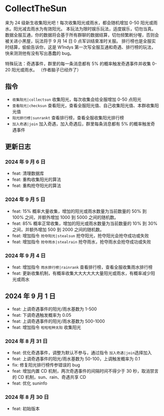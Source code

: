 # CollectTheSun

来为 24 级新生收集阳光吧！每次收集阳光或雨水，都会随机增加 0-50 阳光或雨水。阳光减去雨水为有效阳光。
本玩法为限时娱乐玩法，适度娱乐，切勿当真。
数据全服互通，你的数据将会基于所有群聊的数据结算，切勿频繁刷分喔，否则会被关进小黑屋，玩法将于 9 月 14 日 0 点军训结束准时关服。
排行榜也是全服实时结算，偷偷告诉你，这是 W1ndys 第一次写全服互通和奇遇、排行榜的玩法，快来测测他有没有写出愚蠢的 bug。

特殊玩法：奇遇事件，群里的每一条消息都有 5% 的概率触发奇遇事件并收集 0-20 阳光或雨水。
（作者脑子已经炸了）

## 指令

- `收集阳光|collectsun` 收集阳光，每次收集会给全服增加 0-50 点阳光
- `查看阳光|checksun` 查看阳光，查看全服阳光值、自己收集阳光值、本群收集阳光值
- `阳光排行榜|sunrankt` 查看排行榜，查看全服收集阳光排行榜
- `加入奇遇|join` 加入奇遇，加入奇遇后，群里每条消息都有 5% 的概率触发奇遇事件

## 更新日志

### 2024 年 9 月 6 日

- feat: 清理数据库
- feat: 重构收集阳光的算法
- feat: 重构抢夺阳光的算法

### 2024 年 9 月 5 日

- feat: 15% 概率大量收集，增加的阳光或雨水数量为当前数量的 50% 到 100% 之间，并额外增加 1000 到 5000 之间的随机数。
- feat: 85% 概率正常收集，增加的阳光或雨水数量为当前数量的 10% 到 30% 之间，并额外增加 500 到 2000 之间的随机数。
- feat: 增加指令 `抢夺阳光|stealsun` 抢夺阳光，抢夺阳光会抢夺成功或失败
- feat: 增加指令 `抢夺雨水|stealrain` 抢夺雨水，抢夺雨水会抢夺成功或失败

### 2024 年 9 月 4 日

- feat: 增加指令 `雨水排行榜|rainrank` 查看排行榜，查看全服收集雨水排行榜
- feat: 更新收集机制，有概率收集大大大大大大量阳光或雨水，有概率减少阳光或雨水

## 2024 年 9 月 1 日

- feat: 上调奇遇事件的阳光/雨水基数为 1-500
- feat: 下调奇遇触发概率为 0.05
- feat: 上调奇遇事件的阳光/雨水基数为 500-1000
- feat: 增加指令 `啦啦啦种太阳` 收集阳光

### 2024 年 8 月 31 日

- feat: 优化奇遇事件，调整为默认不参与，通过指令 `加入奇遇|join`选择加入
- feat: 上调奇遇事件的阳光/雨水基数为 50-100，上调触发概率为 0.1
- fix: 修复阳光排行榜传参错误的 bug
- feat: 增加内置 CD 机制，两次奇遇事件的间隔时间不得少于 30 秒，取消禁言的 CD 机制，sun、rain、奇遇共享 CD
- feat: 优化 suninfo

### 2024 年 8 月 30 日

- feat: 初始版本
